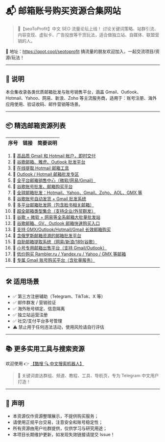# 📬 邮箱账号购买资源合集网站

> 💬【seoToProfit】中文 SEO 流量论坛上线！
讨论关键词策略、站群引流、内容变现、虚拟卡、广告投放等干货玩法，适合做独立站、自媒体、联盟营销的人。

📌 地址：https://qoot.cool/seotoprofit
搞流量的朋友欢迎加入，一起交流项目/资源/玩法！

---

## 📌 说明

本合集收录各类优质邮箱批发与账号销售平台，涵盖 Gmail、Outlook、Hotmail、Yahoo、网易、新浪、Zoho 等主流服务商，适用于：账号注册、海外应用使用、验证收码、邮件营销等场景。

---

## 📦 精选邮箱资源列表

| 序号 | 链接 | 简要说明 |
|------|------|----------|

1. 🔗 [高品质 Gmail 和 Hotmail 帐户，即时交付](https://qoot.cool/CPBrKV)  
2. 🔗 [谷歌邮箱、雅虎、Outlook 批发平台](https://qoot.cool/8gsVsQ)  
3. 🔗 [在线提取 Hotmail 邮箱工具](https://qoot.cool/Efo3IO)  
4. 🔗 [Outlook / Hotmail 邮箱批发专区](https://qoot.cool/7lWSuH)  
5. 🔗 [全平台邮箱销售中心（微软/网易/Gmail）](https://qoot.cool/IHQYfc)  
6. 🔗 [谷歌账号批发、邮箱购买平台](https://qoot.cool/oS5NS3)  
7. 🔗 [全球邮箱批发：Hotmail、Yahoo、Gmail、Zoho、AOL、GMX 等](https://qoot.cool/6W9NtO)  
8. 🔗 [谷歌账号自动发货 + Gmail 批发系统](https://qoot.cool/Jm1RX4)  
9. 🔗 [多平台邮箱批发网（包含脸书相关邮箱）](https://qoot.cool/XWoGCx)  
10. 🔗 [超全邮箱类型集合（支持企业/外贸群发）](https://qoot.cool/SyR9xG)  
11. 🔗 [谷歌 + 微软 + 网易等全系邮箱大批量批发站](https://qoot.cool/WhD7fW)  
12. 🔗 [谷歌邮箱、GV、Outlook 邮箱快速购买入口](https://qoot.cool/ZlQLZi)  
13. 🔗 [支持 GMX/Outlook/Hotmail/Gmail 长效邮箱购买](https://qoot.cool/IKhsI0)  
14. 🔗 [含俄罗斯邮箱资源的邮箱批发平台](https://qoot.cool/Yrd44E)  
15. 🔗 [自助邮箱提取系统（网易/新浪/189/谷歌）](https://qoot.cool/22RfZF)  
16. 🔗 [小号专用邮箱出售平台（支持 Gmail/Outlook）](https://qoot.cool/qRevGd)  
17. 🔗 [低价购买 Rambler.ru / Yandex.ru / Yahoo / GMX 等邮箱](https://qoot.cool/UPmx56)  
18. 🔗 [专属 Gmail 账号购买平台（含批量服务）](https://qoot.cool/52HaE4)

---

## 🛠️ 适用场景

- ✅ 第三方注册辅助（Telegram、TikTok、X 等）
- ✅ 邮件群发 / 营销验证
- ✅ 海外账号绑定、信息隔离
- ✅ 独立站运营注册
- ✅ 社交/支付平台多号管理
- ⚠️ 禁止用于任何违法活动，使用风险请自行评估

---

## 📚 更多实用工具与搜索资源

欢迎使用 👉 [【酷搜 🔍 中文搜索机器人】](https://qoot.cool/SearchRobot)

> 🔎 关键词直达群组、频道、教程、工具、导航页，专为 Telegram 中文用户打造！

---

## 📌 声明

- 本资源仅作资源整理展示，不提供购买服务；
- 请使用正规平台交易，注意安全和账号稳定性；
- 所有资源由用户社群提供，仅供学习与研究用途；
- 本项目长期维护更新，如发现失效链接请提交 Issue！
